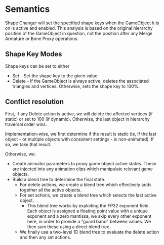 ﻿# Semantics

Shape Changer will set the specified shape keys when the GameObject it is on is active and enabled.
This analysis is based on the original hierarchy position of the GameObject in question, not the position after any
Merge Armature or Bone Proxy operations.

## Shape Key Modes

Shape keys can be set to either

* Set - Set the shape key to the given value
* Delete - If the GameObject is always active, deletes the associated triangles and vertices. Otherwise, sets the shape
  key to 100%.

## Conflict resolution

First, if any Delete action is active, we will delete the affected vertices (if static) or set to 100 (if dynamic).
Otherwise, the last object in hierarchy traversal order wins.

Implementation-wise, we first determine if the result is static (ie, if the last object - or multiple objects with
consistent settings - is non-animated). If so, we take that result.

Otherwise, we:

* Create animator parameters to proxy game object active states. These are injected into any animation clips which
  manipulate relevant game objects.
* Build a blend tree to determine the final state.
  * For delete actions, we create a blend tree which effectively adds together all the active objects.
  * For set actions, we create a blend tree which selects the last active object.
    * This blend tree works by exploiting the FP32 exponent field. Each object is assigned a floating point value with a
      unique exponent and a zero mantissa; we skip every other exponent here, in order to provide a "guard band" between
      values. We then sum these using a direct blend tree.
  * We finally use a two-level 1D blend tree to evaluate the delete action and then any set actions.

